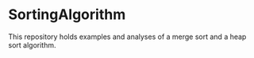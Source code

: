# SortingAlgorithm
This repository holds examples and analyses of a merge sort and a heap sort algorithm.
